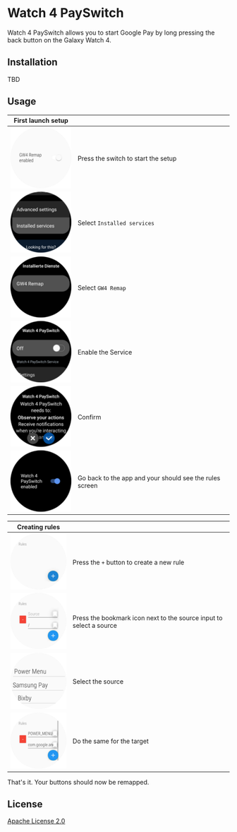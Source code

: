 # Watch 4 PaySwitch

Watch 4 PaySwitch allows you to start Google Pay by long pressing the back button on the Galaxy Watch 4.

## Installation

TBD
<!-- [![Get it on Google Play](https://play.google.com/intl/en_us/badges/static/images/badges/en_badge_web_generic.png)](https://play.google.com/store/apps/details?id=de.bigboot.gw4remap&noprocess) -->

## Usage

| First launch setup   |                                                             |
| -------------------- | ----------------------------------------------------------- |
| ![Step 1](img/1.png) | Press the switch to start the setup                         |
| ![Step 2](img/2.png) | Select `Installed services`                                 |
| ![Step 3](img/3.png) | Select `GW4 Remap`                                          |
| ![Step 4](img/4.png) | Enable the Service                                          |
| ![Step 5](img/5.png) | Confirm                                                     |
| ![Step 6](img/6.png) | Go back to the app and your should see the rules screen     |


| Creating rules        |                                                                     |
| --------------------- | ------------------------------------------------------------------- |
| ![Step 1](img/7.png)  | Press the `+` button to create a new rule                           |
| ![Step 2](img/8.png)  | Press the bookmark icon next to the source input to select a source |
| ![Step 3](img/9.png)  | Select the source                                                   |
| ![Step 4](img/10.png) | Do the same for the target                                          |


That's it. Your buttons should now be remapped.


## License
[Apache License 2.0](https://choosealicense.com/licenses/apache-2.0/)